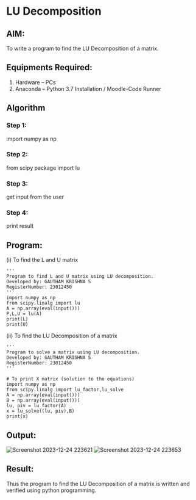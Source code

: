 # LU Decomposition 

## AIM:
To write a program to find the LU Decomposition of a matrix.

## Equipments Required:
1. Hardware – PCs
2. Anaconda – Python 3.7 Installation / Moodle-Code Runner

## Algorithm
### Step 1:
import numpy as np
### Step 2:
from scipy package import lu
### Step 3:
get input from the user
### Step 4:
print result
## Program:
(i) To find the L and U matrix
```
'''
Program to find L and U matrix using LU decomposition.
Developed by: GAUTHAM KRISHNA S
RegisterNumber: 23012450
'''
import numpy as np
from scipy.linalg import lu
A = np.array(eval(input()))
P,L,U = lu(A)
print(L)
print(U)
```
(ii) To find the LU Decomposition of a matrix
```
'''
Program to solve a matrix using LU decomposition.
Developed by: GAUTHAM KRISHNA S
RegisterNumber: 23012450
'''

# To print X matrix (solution to the equations)
import numpy as np
from scipy.linalg import lu_factor,lu_solve
A = np.array(eval(input()))
B = np.array(eval(input()))
lu, piv = lu_factor(A)
x = lu_solve((lu, piv),B)
print(x)

```

## Output:
![Screenshot 2023-12-24 223621](https://github.com/gauthamkrishna7/LU-Decomposition/assets/141175025/e25eafca-eda8-4d9a-9b1c-b5599b970e49)
![Screenshot 2023-12-24 223653](https://github.com/gauthamkrishna7/LU-Decomposition/assets/141175025/3fc605ce-39cb-4765-a670-80740fc02a31)

## Result:
Thus the program to find the LU Decomposition of a matrix is written and verified using python programming.

